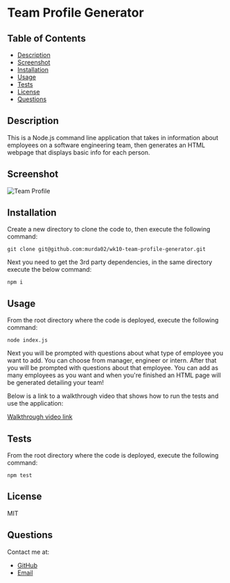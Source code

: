 # Team Profile Generator

## Table of Contents

* [Description](#description)
* [Screenshot](#screenshot)
* [Installation](#installation)
* [Usage](#usage)
* [Tests](#test)
* [License](#license)
* [Questions](#question)

## Description

This is a Node.js command line application that takes in information about employees on a software engineering team, then generates an HTML webpage that displays basic info for each person.

## Screenshot

![Team Profile](https://murda02.github.io/wk10-team-profile-generator/assets/img/screenshot.png)

## Installation

Create a new directory to clone the code to, then execute the following command: 
```
git clone git@github.com:murda02/wk10-team-profile-generator.git
```
Next you need to get the 3rd party dependencies, in the same directory execute the below command:
```
npm i
```

## Usage

From the root directory where the code is deployed, execute the following command: 
```
node index.js
```
Next you will be prompted with questions about what type of employee you want to add. You can choose from manager, engineer or intern. After that you will be prompted with questions about that employee. You can add as many employees as you want and when you're finished an HTML page will be generated detailing your team!

Below is a link to a walkthrough video that shows how to run the tests and use the application:

[Walkthrough video link](https://drive.google.com/file/d/1J1qFFqmt2KAiDS59o9Usm7u76c-6ywAU/view?usp=sharing)

## Tests

From the root directory where the code is deployed, execute the following command: 
```
npm test
```

## License

MIT

## Questions
Contact me at:
* [GitHub](https://github.com/murda02)
* [Email](mailto:davelmurphy@zoho.com)
